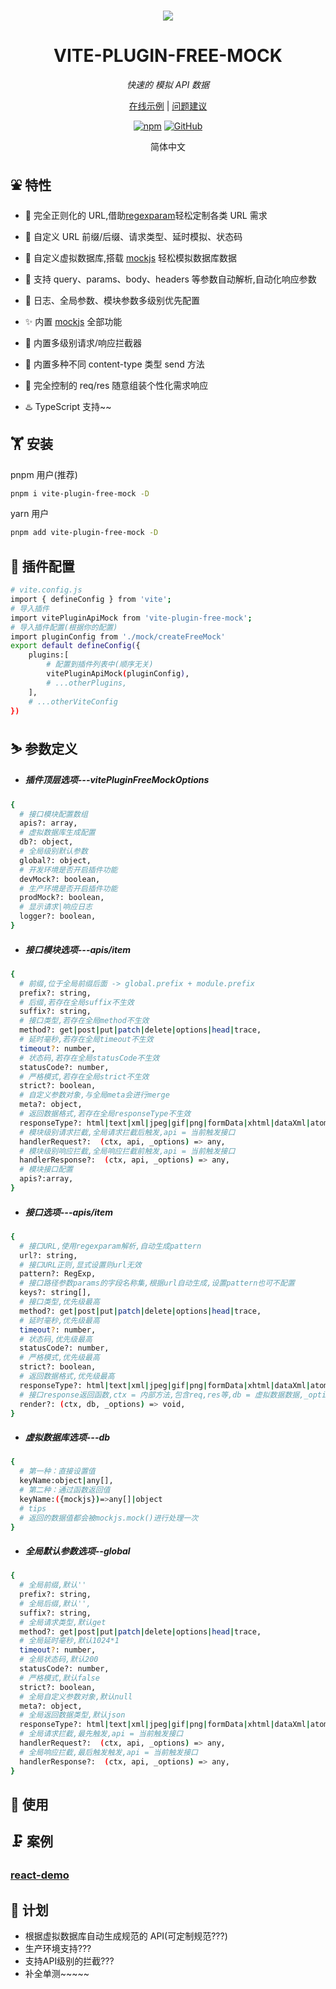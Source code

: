 <br>
<p align='center'>
<a href="https://github.com/itmanyong/vite-plugin-free-mock"><img src="https://files.catbox.moe/n3j1k5.png" /></a>
</p>
<h1 align='center'>VITE-PLUGIN-FREE-MOCK</h1>
<p align='center'><em>快速的 模拟 API 数据</em></p>
<p align='center'>
<a href="">在线示例</a> | <a href="https://github.com/itmanyong/vite-plugin-free-mock/issues">问题建议</a>
</p>
<p align='center'><a href="https://www.npmjs.com/package/vite-plugin-free-mock"><img src="https://img.shields.io/github/package-json/v/itmanyong/vite-plugin-free-mock?label=npm" alt="npm" /></a> <a href="https://github.com/itmanyong/vite-plugin-free-mock"><img src="https://img.shields.io/github/package-json/v/itmanyong/vite-plugin-free-mock?label=github" alt="GitHub" /></a>
</p><p align='center'>简体中文</b></p>

## ⛲ 特性

- 🌴 完全正则化的 URL,借助[regexparam](https://github.com/lukeed/regexparam)轻松定制各类 URL 需求

- 🌱 自定义 URL 前缀/后缀、请求类型、延时模拟、状态码

- 🍊 自定义虚拟数据库,搭载 [mockjs](https://github.com/nuysoft/Mock/wiki/Getting-Started) 轻松模拟数据库数据

- 🍖 支持 query、params、body、headers 等参数自动解析,自动化响应参数

- 🌊 日志、全局参数、模块参数多级别优先配置

- ✨ 内置 [mockjs](https://github.com/nuysoft/Mock/wiki/Getting-Started) 全部功能

- 🍜 内置多级别请求/响应拦截器

- 🥤 内置多种不同 content-type 类型 send 方法

- 🌿 完全控制的 req/res 随意组装个性化需求响应

- ♨️ TypeScript 支持~~

## 🏋️ 安装

pnpm 用户(推荐)

```bash
pnpm i vite-plugin-free-mock -D
```

yarn 用户

```bash
pnpm add vite-plugin-free-mock -D
```

## 💎 插件配置

```bash
# vite.config.js
import { defineConfig } from 'vite';
# 导入插件
import vitePluginApiMock from 'vite-plugin-free-mock';
# 导入插件配置(根据你的配置)
import pluginConfig from './mock/createFreeMock'
export default defineConfig({
    plugins:[
        # 配置到插件列表中(顺序无关)
        vitePluginApiMock(pluginConfig),
        # ...otherPlugins,
    ],
    # ...otherViteConfig
})
```

## ⛷️ 参数定义

- ##### 插件顶层选项---vitePluginFreeMockOptions

```bash
{
  # 接口模块配置数组
  apis?: array,
  # 虚拟数据库生成配置
  db?: object,
  # 全局级别默认参数
  global?: object,
  # 开发环境是否开启插件功能
  devMock?: boolean,
  # 生产环境是否开启插件功能
  prodMock?: boolean,
  # 显示请求|响应日志
  logger?: boolean,
}
```

- ##### 接口模块选项---apis/item

```bash
{
  # 前缀,位于全局前缀后面 -> global.prefix + module.prefix
  prefix?: string,
  # 后缀,若存在全局suffix不生效
  suffix?: string,
  # 接口类型,若存在全局method不生效
  method?: get|post|put|patch|delete|options|head|trace,
  # 延时毫秒,若存在全局timeout不生效
  timeout?: number,
  # 状态码,若存在全局statusCode不生效
  statusCode?: number,
  # 严格模式,若存在全局strict不生效
  strict?: boolean,
  # 自定义参数对象,与全局meta会进行merge
  meta?: object,
  # 返回数据格式,若存在全局responseType不生效
  responseType?: html|text|xml|jpeg|gif|png|formData|xhtml|dataXml|atomXml|json|pdf|word|stream|form,
  # 模块级别请求拦截,全局请求拦截后触发,api = 当前触发接口
  handlerRequest?:  (ctx, api, _options) => any,
  # 模块级别响应拦截,全局响应拦截前触发,api = 当前触发接口
  handlerResponse?:  (ctx, api, _options) => any,
  # 模块接口配置
  apis?:array,
}

```

- ##### 接口选项---apis/item

```bash
{
  # 接口URL,使用regexparam解析,自动生成pattern
  url?: string,
  # 接口URL正则,显式设置则url无效
  pattern?: RegExp,
  # 接口路径参数params的字段名称集,根据url自动生成,设置pattern也可不配置
  keys?: string[],
  # 接口类型,优先级最高
  method?: get|post|put|patch|delete|options|head|trace,
  # 延时毫秒,优先级最高
  timeout?: number,
  # 状态码,优先级最高
  statusCode?: number,
  # 严格模式,优先级最高
  strict?: boolean,
  # 返回数据格式,优先级最高
  responseType?: html|text|xml|jpeg|gif|png|formData|xhtml|dataXml|atomXml|json|pdf|word|stream|form,
  # 接口response返回函数,ctx = 内部方法,包含req,res等,db = 虚拟数据数据,_options = 最终的插件配置
  render?: (ctx, db, _options) => void,
}

```

- ##### 虚拟数据库选项---db

```bash
{
  # 第一种：直接设置值
  keyName:object|any[],
  # 第二种：通过函数返回值
  keyName:({mockjs})=>any[]|object
  # tips
  # 返回的数据值都会被mockjs.mock()进行处理一次
}

```

- ##### 全局默认参数选项--global

```bash
{
  # 全局前缀,默认''
  prefix?: string,
  # 全局后缀,默认'',
  suffix?: string,
  # 全局请求类型,默认get
  method?: get|post|put|patch|delete|options|head|trace,
  # 全局延时毫秒,默认1024*1
  timeout?: number,
  # 全局状态码,默认200
  statusCode?: number,
  # 严格模式,默认false
  strict?: boolean,
  # 全局自定义参数对象,默认null
  meta?: object,
  # 全局返回数据类型,默认json
  responseType?: html|text|xml|jpeg|gif|png|formData|xhtml|dataXml|atomXml|json|pdf|word|stream|form,
  # 全局请求拦截,最先触发,api = 当前触发接口
  handlerRequest?:  (ctx, api, _options) => any,
  # 全局响应拦截,最后触发触发,api = 当前触发接口
  handlerResponse?:  (ctx, api, _options) => any,
}

```
## 👀 使用

## 🗜️ 案例

### [react-demo](https://github.com/itmanyong/vite-plugin-free-mock/tree/master/examples/demo-react)

## 📅 计划

- 根据虚拟数据库自动生成规范的 API(可定制规范???)
- 生产环境支持???
- 支持API级别的拦截???
- 补全单测~~~~~
